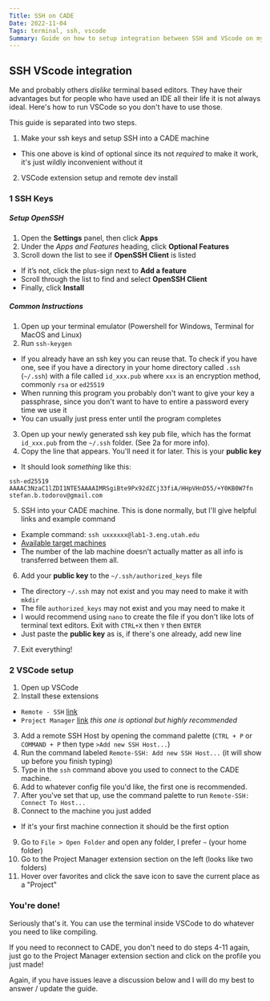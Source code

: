 ```yaml
---
Title: SSH on CADE
Date: 2022-11-04
Tags: terminal, ssh, vscode
Summary: Guide on how to setup integration between SSH and VScode on my university's lab machines
---
```


## SSH VScode integration

Me and probably others *dislike* terminal based editors. They have their advantages but for people who have used an IDE all their life it is not always ideal. Here's how to run VSCode so you don't have to use those.

This guide is separated into two steps.
1. Make your ssh keys and setup SSH into a CADE machine
- This one above is kind of optional since its not *required* to make it work, it's just wildly inconvenient without it
2. VSCode extension setup and remote dev install


### 1 SSH Keys

##### Setup OpenSSH

1. Open the **Settings** panel, then click **Apps**
2. Under the _Apps and Features_ heading, click **Optional Features**
3. Scroll down the list to see if **OpenSSH Client** is listed
-   If it’s not, click the plus-sign next to **Add a feature**
-   Scroll through the list to find and select **OpenSSH Client**
-   Finally, click **Install**

##### Common Instructions

1. Open up your terminal emulator (Powershell for Windows, Terminal for MacOS and Linux)
2. Run `ssh-keygen`
- If you already have an ssh key you can reuse that. To check if you have one,  see if you have a directory in your home directory called `.ssh` (`~/.ssh`) with a file called `id_xxx.pub` where `xxx` is an encryption method, commonly `rsa` or `ed25519`
- When running this program you probably don't want to give your key a passphrase, since you don't want to have to entire a password every time we use it
- You can usually just press enter until the program completes
3. Open up your newly generated ssh key pub file, which has the format `id_xxx.pub` from the `~/.ssh` folder. (See 2a for more info).
4. Copy the line that appears. You'll need it for later. This is your **public key**
- It should look *something* like this:
```
ssh-ed25519 AAAAC3NzaC1lZDI1NTE5AAAAIMRSgiBte9Px92dZCj33fiA/HHpVHnD55/+Y0KB0W7fn stefan.b.todorov@gmail.com
```
5. SSH into your CADE machine. This is done normally, but I'll give helpful links and example command
- Example command: `ssh uxxxxxx@lab1-3.eng.utah.edu`
- [Available target machines](https://www.cade.utah.edu/faqs/which-machines-can-i-access-remotely/)
- The number of the lab machine doesn't actually matter as all info is transferred between them all.
6. Add your **public key** to the `~/.ssh/authorized_keys` file
- The directory `~/.ssh` may not exist and you may need to make it with `mkdir`
- The file `authorized_keys` may not exist and you may need to make it
- I would recommend using `nano` to create the file if you don't like lots of terminal text editors. Exit with `CTRL+X` then `Y` then `ENTER`
- Just paste the **public key** as is, if there's one already, add new line
7. Exit everything!


### 2 VSCode setup

1. Open up VSCode
2. Install these extensions
- `Remote - SSH` [link](https://marketplace.visualstudio.com/items?itemName=ms-vscode-remote.remote-ssh)
- `Project Manager` [link](https://marketplace.visualstudio.com/items?itemName=alefragnani.project-manager) *this one is optional but highly recommended*
3. Add a remote SSH Host by opening the command palette (`CTRL + P` or `COMMAND + P` then type `>Add new SSH Host...`)
4. Run the command labeled `Remote-SSH: Add new SSH Host...` (it will show up before you finish typing)
5. Type in the `ssh` command above you used to connect to the CADE machine.
6. Add to whatever config file you'd like, the first one is recommended.
7. After you've set that up, use the command palette to run `Remote-SSH: Connect To Host...`
8. Connect to the machine you just added
- If it's your first machine connection it should be the first option
9. Go to `File > Open Folder` and open any folder, I prefer `~` (your home folder)
10. Go to the Project Manager extension section on the left (looks like two folders)
11. Hover over favorites and click the save icon to save the current place as a "Project"

### You're done!

Seriously that's it. You can use the terminal inside VSCode to do whatever you need to like compiling.

If you need to reconnect to CADE, you don't need to do steps 4-11 again, just go to the Project Manager extension section and click on the profile you just made!

Again, if you have issues leave a discussion below and I will do my best to answer / update the guide.


